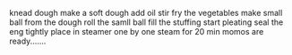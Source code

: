knead dough 
make a soft dough 
add oil
stir fry the vegetables
make small ball from the dough
roll the samll ball
fill the stuffing
start pleating
seal the eng tightly
place in steamer one by one 
steam for 20 min
momos are ready.......